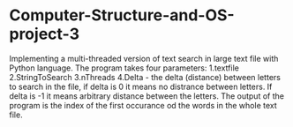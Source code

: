 # Computer-Structure-and-OS-project-3
Implementing a multi-threaded version of text search in large text file with Python language.
The program takes four parameters:
1.textfile
2.StringToSearch
3.nThreads
4.Delta - the delta (distance) between letters to search in the file, if delta is 0 it means no distrance between letters.
If delta is -1 it means arbitrary distance between the letters.
The output of the program is the index of the first occurance od the words in the whole text file.
